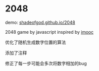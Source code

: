 # 2048
demo: [shadeofgod.github.io/2048](https://shadeofgod.github.io/2048)

2048 game by javascript inspired by [imooc](http://www.imooc.com/learn/76)

优化了随机生成数字位置的算法

添加了注释

修正了每一步可能会多次将数字相加的bug
